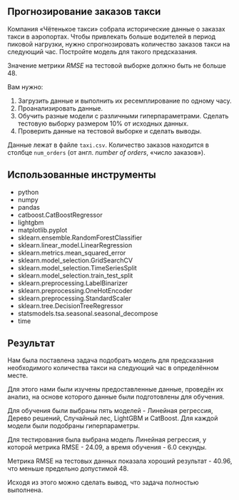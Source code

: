 ## Прогнозирование заказов такси

Компания «Чётенькое такси» собрала исторические данные о заказах такси в аэропортах. Чтобы привлекать больше водителей в период пиковой нагрузки, нужно спрогнозировать количество заказов такси на следующий час. Постройте модель для такого предсказания.

Значение метрики *RMSE* на тестовой выборке должно быть не больше 48.

Вам нужно:

1. Загрузить данные и выполнить их ресемплирование по одному часу.
2. Проанализировать данные.
3. Обучить разные модели с различными гиперпараметрами. Сделать тестовую выборку размером 10% от исходных данных.
4. Проверить данные на тестовой выборке и сделать выводы.


Данные лежат в файле `taxi.csv`. Количество заказов находится в столбце `num_orders` (от англ. *number of orders*, «число заказов»).

## Использованные инструменты
- python
- numpy
- pandas
- catboost.CatBoostRegressor
- lightgbm
- matplotlib.pyplot
- sklearn.ensemble.RandomForestClassifier
- sklearn.linear_model.LinearRegression
- sklearn.metrics.mean_squared_error
- sklearn.model_selection.GridSearchCV
- sklearn.model_selection.TimeSeriesSplit
- sklearn.model_selection.train_test_split
- sklearn.preprocessing.LabelBinarizer
- sklearn.preprocessing.OneHotEncoder
- sklearn.preprocessing.StandardScaler
- sklearn.tree.DecisionTreeRegressor
- statsmodels.tsa.seasonal.seasonal_decompose
- time

## Результат

Нам была поставлена задача подобрать модель для предсказания необходимого количества такси на следующий час в определённом месте.

Для этого нами были изучены предоставленные данные, проведён их анализ, на основе которого данные были подготовлены для обучения.

Для обучения были выбраны пять моделей - Линейная регрессия, Дерево решений, Случайный лес, LightGBM и CatBoost. Для каждой модели были подобраны гиперпараметры.

Для тестирования была выбрана модель Линейная регрессия, у которой метрика RMSE - 24.09, а время обучения - 6.0 секунды.

Метрика RMSE на тестовых данных показала хороший результат - 40.96, что меньше предельно допустимой 48.

Исходя из этого можно сделать вывод, что задача полностью выполнена.